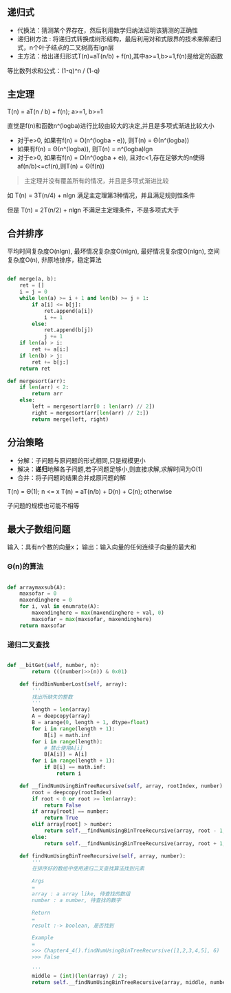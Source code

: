 
## 递归式

* 代换法：猜测某个界存在，然后利用数学归纳法证明该猜测的正确性
* 递归树方法 : 将递归式转换成树形结构，最后利用对和式限界的技术来解递归式，n个叶子结点的二叉树高有lgn层
* 主方法：给出递归形式T(n)=aT(n/b) + f(n),其中a>=1,b>=1,f(n)是给定的函数

等比数列求和公式：(1-q)^n / (1-q)

## 主定理

T(n) = aT(n / b) + f(n); a>=1, b>=1

直觉是f(n)和函数n^(logba)进行比较由较大的决定,并且是多项式渐进比较大小

* 对于e>0, 如果有f(n) = O(n^(logba - e)), 则T(n) = Θ(n^(logba))
* 如果有f(n) = Θ(n^(logba)), 则T(n) = n^(logba)lgn
* 对于e>0, 如果有f(n) = Ω(n^(logba + e)), 且对c<1,存在足够大的n使得af(n/b)<=cf(n),则T(n) = Θ(f(n))

> 主定理并没有覆盖所有的情况，并且是多项式渐进比较

如 T(n) = 3T(n/4) + nlgn 满足主定理第3种情况，并且满足规则性条件

但是 T(n) = 2T(n/2) + nlgn 不满足主定理条件，不是多项式大于

## 合并排序

平均时间复杂度O(nlgn), 最坏情况复杂度O(nlgn), 最好情况复杂度O(nlgn), 空间复杂度O(n), 非原地排序，稳定算法

```python

def merge(a, b):
    ret = []
    i = j = 0
    while len(a) >= i + 1 and len(b) >= j + 1:
        if a[i] <= b[j]:
            ret.append(a[i])
            i += 1
        else:
            ret.append(b[j])
            j += 1
    if len(a) > i:
        ret += a[i:]
    if len(b) > j:
        ret += b[j:]
    return ret

def mergesort(arr):
    if len(arr) < 2:
        return arr 
    else: 
        left = mergesort(arr[0 : len(arr) // 2])
        right = mergesort(arr[len(arr) // 2:])
        return merge(left, right)

```

## 分治策略

* 分解：子问题与原问题的形式相同,只是规模更小
* 解决：**递归**地解各子问题,若子问题足够小,则直接求解,求解时间为O(1)
* 合并：将子问题的结果合并成原问题的解

T(n) = Θ(1);   n <= x
T(n) = aT(n/b) + D(n) + C(n); otherwise

子问题的规模也可能不相等

## 最大子数组问题

输入：具有n个数的向量x；
输出：输入向量的任何连续子向量的最大和

### Θ(n)的算法

```python

def arraymaxsub(A):
    maxsofar = 0
    maxendinghere = 0
    for i, val in enumrate(A):
        maxendinghere = max(maxendinghere + val, 0)
        maxsofar = max(maxsofar, maxendinghere)
    return maxsofar

```

### 递归二叉查找

```python

def __bitGet(self, number, n):
        return (((number)>>(n)) & 0x01)  

    def findBinNumberLost(self, array):
        '''
        找出所缺失的整数
        '''
        length = len(array)
        A = deepcopy(array)
        B = arange(0, length + 1, dtype=float)
        for i in range(length + 1):
            B[i] = math.inf
        for i in range(length):
            # 禁止使用A[i]
            B[A[i]] = A[i]
        for i in range(length + 1):
            if B[i] == math.inf:
                return i

    def __findNumUsingBinTreeRecursive(self, array, rootIndex, number):
        root = deepcopy(rootIndex)
        if root < 0 or root >= len(array):
            return False
        if array[root] == number:
            return True
        elif array[root] > number:
            return self.__findNumUsingBinTreeRecursive(array, root - 1, number)
        else:
            return self.__findNumUsingBinTreeRecursive(array, root + 1, number)

    def findNumUsingBinTreeRecursive(self, array, number):
        '''
        在排序好的数组中使用递归二叉查找算法找到元素

        Args
        =
        array : a array like, 待查找的数组
        number : a number, 待查找的数字

        Return
        =
        result :-> boolean, 是否找到

        Example
        =
        >>> Chapter4_4().findNumUsingBinTreeRecursive([1,2,3,4,5], 6)
        >>> False

        '''
        middle = (int)(len(array) / 2);
        return self.__findNumUsingBinTreeRecursive(array, middle, number)

```
